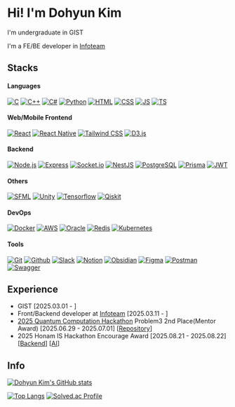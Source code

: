 # Hi! I'm Dohyun Kim
I'm undergraduate in GIST

I'm a FE/BE developer in [Infoteam](https://github.com/gsainfoteam)
## Stacks
#### Languages
[![C](https://img.shields.io/badge/C-A8B9CC?style=flat&logo=c&logoColor=white)](#)
[![C++](https://img.shields.io/badge/C++-00599C?style=flat&logo=cplusplus&logoColor=white)](#)
[![C#](https://img.shields.io/badge/C%23-280068?style=flat&logo=csharp&logoColor=white)](#)
[![Python](https://img.shields.io/badge/Python-3776AB?style=flat&logo=python&logoColor=white)](#)
[![HTML](https://img.shields.io/badge/HTML-E34F26?style=flat&logo=html5&logoColor=white)](#)
[![CSS](https://img.shields.io/badge/CSS-663399?style=flat&logo=css&logoColor=white)](#)
[![JS](https://img.shields.io/badge/JavaScript-F7DF1E?style=flat&logo=javascript&logoColor=white)](#)
[![TS](https://img.shields.io/badge/TypeScript-3178C6?style=flat&logo=typescript&logoColor=white)](#)
#### Web/Mobile Frontend
[![React](https://img.shields.io/badge/React-61DAFB?style=flat&logo=react&logoColor=white)](#)
[![React Native](https://img.shields.io/badge/React_Native-61DAFB?style=flat&logo=react&logoColor=white)](#)
[![Tailwind CSS](https://img.shields.io/badge/Tailwind_CSS-06B6D4?style=flat&logo=tailwindcss&logoColor=white)](#)
[![D3.js](https://img.shields.io/badge/D3.js-F9A03C?style=flat&logo=d3&logoColor=white)](#)
#### Backend
[![Node.js](https://img.shields.io/badge/Node.js-5FA04E?style=flat&logo=node.js&logoColor=white)](#)
[![Express](https://img.shields.io/badge/Express-000000?style=flat&logo=express&logoColor=white)](#)
[![Socket.io](https://img.shields.io/badge/Socket.io-010101?style=flat&logo=socketdotio&logoColor=white)](#)
[![NestJS](https://img.shields.io/badge/NestJS-E0234E?style=flat&logo=nestjs&logoColor=white)](#)
[![PostgreSQL](https://img.shields.io/badge/PostgreSQL-4169E1?style=flat&logo=postgresql&logoColor=white)](#)
[![Prisma](https://img.shields.io/badge/Prisma-2D3748?style=flat&logo=prisma&logoColor=white)](#)
[![JWT](https://img.shields.io/badge/JWT-000000?style=flat&logo=jsonwebtokens&logoColor=white)](#)
#### Others
[![SFML](https://img.shields.io/badge/SFML-8CC445?style=flat&logo=sfml&logoColor=white)](#)
[![Unity](https://img.shields.io/badge/Unity-FFFFFF?style=flat&logo=unity&logoColor=black)](#)
[![Tensorflow](https://img.shields.io/badge/Tensorflow-FF6F00?style=flat&logo=tensorflow&logoColor=white)](#)
[![Qiskit](https://img.shields.io/badge/Qiskit-6929C4?style=flat&logo=qiskit&logoColor=white)](#)
#### DevOps
[![Docker](https://img.shields.io/badge/Docker-2496ED?style=flat&logo=docker&logoColor=white)](#)
[![AWS](https://img.shields.io/badge/AWS-232F3E?style=flat&logo=amazonwebservices&logoColor=white)](#)
[![Oracle](https://img.shields.io/badge/Oracle-232F3E?style=flat&logo=oracle&logoColor=white)](#)
[![Redis](https://img.shields.io/badge/Redis-FF4438?style=flat&logo=redis&logoColor=white)](#)
[![Kubernetes](https://img.shields.io/badge/Kubernetes-326CE5?style=flat&logo=kubernetes&logoColor=white)](#)
#### Tools
[![Git](https://img.shields.io/badge/Git-F05032?style=flat&logo=git&logoColor=white)](#)
[![Github](https://img.shields.io/badge/Github-181717?style=flat&logo=github&logoColor=white)](#)
[![Slack](https://img.shields.io/badge/Slack-4A154B?style=flat&logo=slack&logoColor=white)](#)
[![Notion](https://img.shields.io/badge/Notion-000000?style=flat&logo=notion&logoColor=white)](#)
[![Obsidian](https://img.shields.io/badge/Obsidian-7C3AED?style=flat&logo=obsidian&logoColor=white)](#)
[![Figma](https://img.shields.io/badge/Figma-F24E1E?style=flat&logo=figma&logoColor=white)](#)
[![Postman](https://img.shields.io/badge/Postman-FF6C37?style=flat&logo=postman&logoColor=white)](#)
[![Swagger](https://img.shields.io/badge/Swagger-85EA2D?style=flat&logo=swagger&logoColor=black)](#)
## Experience
- GIST [2025.03.01 - ]
- Front/Backend developer at [Infoteam](https://github.com/gsainfoteam) [2025.03.11 - ]
- [2025 Quantum Computation Hackathon](https://qhackathon.kr/) Problem3 2nd Place(Mentor Award) [2025.06.29 - 2025.07.01] [[Repository](https://github.com/Deepshin-Q/2025-Quantum-Computing-Hackathon)]
- 2025 Honam IS Hackathon Encourage Award [2025.08.21 - 2025.08.22] [[Backend](https://github.com/dohyun06/shimter-be)] [[AI](https://github.com/dohyun06/shimter-ai)]
## Info
[![Dohyun Kim's GitHub stats](https://github-readme-stats.vercel.app/api?username=dohyun06\&show_icons=true\&bg_color=151b23\&ring_color=7ce38b\&theme=dark#gh-dark-mode-only)](#)

[![Top Langs](https://github-readme-stats.vercel.app/api/top-langs/?username=dohyun06\&layout=donut\&bg_color=151b23\&theme=dark#gh-dark-mode-only)](#)
[![Solved.ac Profile](http://mazassumnida.wtf/api/v2/generate_badge?boj=hyun4you2006)](https://solved.ac/profile/hyun4you2006)
